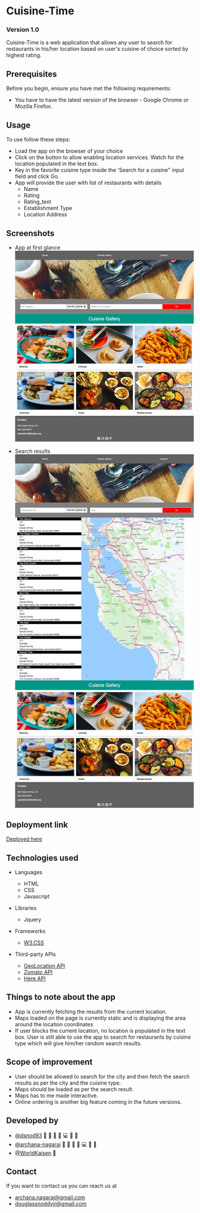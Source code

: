 # Cuisine-Time 
### Version 1.0

Cuisine-Time is a web application that allows any user to search for restaurants in his/her location based on user's cuisine of choice sorted by highest rating. 


## Prerequisites

Before you begin, ensure you have met the following requirements:
* You have to have the latest version of the browser - Google Chrome or Mozilla Firefox.


## Usage

To use follow these steps:

* Load the app on the browser of your choice
* Click on the <Use My Location> button to allow enabling location services. Watch for the location populated in the text box.
* Key in the favorite cuisine type inside the 'Search for a cuisine" input field and click Go.
* App will provide the user with list of restaurants with details
    * Name
    * Rating
    * Rating_text
    * Establishment Type
    * Location Address 

## Screenshots
* App at first glance
![App at first glance](./assets/images/Screenshot_1.jpg)

* Search results
![Search Results](./assets/images/Screenshot_2.jpg)

## Deployment link
[Deployed here](https://dsnod93.github.io/Cuisine-Time/)

## Technologies used
* Languages
    * HTML
    * CSS
    * Javascript

* Libraries
    * Jquery

* Frameworks
    * [W3.CSS](https://www.w3schools.com/w3css/default.asp)

* Third-party APIs
    * [GeoLocation API](https://developers.google.com/maps/documentation/geolocation/overview)
    * [Zomato API](https://developers.zomato.com/documentation)
    * [Here API](https://developer.here.com/documentation/routing-api/8.20.0/api-reference-swagger.html)

## Things to note about the app

* App is currently fetching the results from the current location. 
* Maps loaded on the page is currently static and is displaying the area around the location coordinates
* If user blocks the current location, no location is populated in the text box. User is still able to use the app to search for restaurants by cuisine type which will give him/her random search results.

## Scope of improvement

* User should be allowed to search for the city and then fetch the search results as per the city and the cuisine type.
* Maps should be loaded as per the search result.
* Maps has to me made interactive.
* Online ordering is another big feature coming in the future versions.


## Developed by

* [@dsnod93](https://github.com/dsnod93) 🔬 📖 👀 🤔 💻 🐛 🎨
* [@archana-nagaraj](https://github.com/archana-nagaraj) 🔬 📖 👀 🤔 💻 🐛 🎨
* [@WorldKaisen](https://github.com/WorldKaizen) 🤔


## Contact

If you want to contact us you can reach us at
* archana.nagaraj@gmail.com
* douglassnoddyjr@gmail.com


